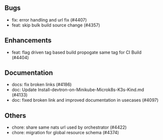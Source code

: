 ## Bugs
- fix: error handling and url fix (#4407)
- feat: skip bulk build source change (#4357)
## Enhancements
- feat: flag driven tag based build propogate same tag for CI Build  (#4404)
## Documentation
- docs: fix broken links (#4186)
- doc: Update Install-devtron-on-Minikube-Microk8s-K3s-Kind.md (#4133)
- doc: fixed broken link and improved documentation in usecases (#4097)
## Others
- chore: share same nats url used by orchestrator (#4422)
- chore: migration for global resource schema (#4374)
